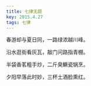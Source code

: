 ```yaml
---
title: 七律无题
key: 2015.4.27
tags: 七律
---
```


春游却与夏日同，一路绿浓越川峰。

沿水逛街看灰瓦，敲门问路指青棚。

半袋香茗粗手炒，二斤臭鱖瓷锅烹。

夕阳早落此时妙，三杯土酒脸熏红。

</br>

